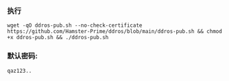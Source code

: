 ### 执行
```
wget -qO ddros-pub.sh --no-check-certificate https://github.com/Hamster-Prime/ddros/blob/main/ddros-pub.sh && chmod +x ddros-pub.sh && ./ddros-pub.sh
```
### 默认密码:
```
qaz123..
```
